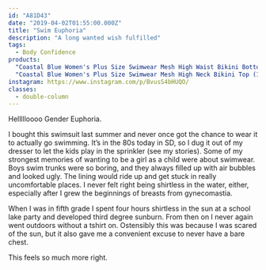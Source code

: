 ```yaml
---
id: "A81D43"
date: "2019-04-02T01:55:00.000Z"
title: "Swim Euphoria"
description: "A long wanted wish fulfilled"
tags:
  - Body Confidence
products:
  "Coastal Blue Women's Plus Size Swimwear Mesh High Waist Bikini Bottom (3X)": https://www.amazon.com/exec/obidos/ASIN/B01MYO1J8C/curvyandtrans-20
  "Coastal Blue Women's Plus Size Swimwear Mesh High Neck Bikini Top (1X)": https://www.amazon.com/exec/obidos/ASIN/B01N423Y6H/curvyandtrans-20
instagram: https://www.instagram.com/p/BvusS4bHUQO/
classes:
  - double-column
---
```

Hellllloooo Gender Euphoria.

I bought this swimsuit last summer and never once got the chance to wear it to actually go swimming. It’s in the 80s today in SD, so I dug it out of my dresser to let the kids play in the sprinkler (see my stories). Some of my strongest memories of wanting to be a girl as a child were about swimwear. Boys swim trunks were so boring, and they always filled up with air bubbles and looked ugly. The lining would ride up and get stuck in really uncomfortable places. I never felt right being shirtless in the water, either, especially after I grew the beginnings of breasts from gynecomastia.

When I was in fifth grade I spent four hours shirtless in the sun at a school lake party and developed third degree sunburn. From then on I never again went outdoors without a tshirt on. Ostensibly this was because I was scared of the sun, but it also gave me a convenient excuse to never have a bare chest.

This feels so much more right.
